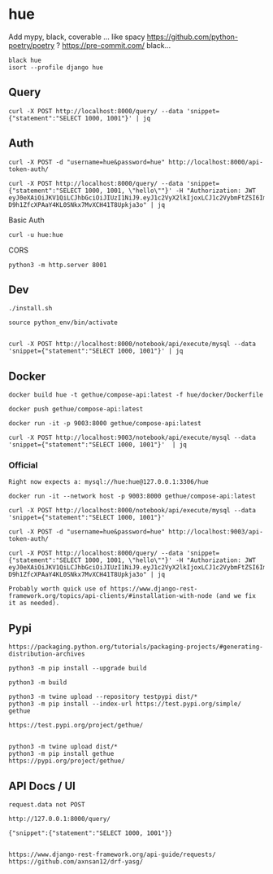 # hue

Add mypy, black, coverable ... like spacy
https://github.com/python-poetry/poetry ?
https://pre-commit.com/ black...

    black hue
    isort --profile django hue

## Query

    curl -X POST http://localhost:8000/query/ --data 'snippet={"statement":"SELECT 1000, 1001"}' | jq

## Auth

    curl -X POST -d "username=hue&password=hue" http://localhost:8000/api-token-auth/

    curl -X POST http://localhost:8000/query/ --data 'snippet={"statement":"SELECT 1000, 1001, \"hello\""}' -H "Authorization: JWT eyJ0eXAiOiJKV1QiLCJhbGciOiJIUzI1NiJ9.eyJ1c2VyX2lkIjoxLCJ1c2VybmFtZSI6Imh1ZSIsImV4cCI6MTYxMjk3MTc0MywiZW1haWwiOiJodWVAZ2V0aHVlLmNvbSIsIm9yaWdfaWF0IjoxNjEyODg1MzQzfQ._HViX-D9h1ZfcXPAaY4KL0SNkx7MvXCH41T8Upkja3o" | jq

Basic Auth

    curl -u hue:hue

CORS

    python3 -m http.server 8001

## Dev

    ./install.sh

    source python_env/bin/activate


    curl -X POST http://localhost:8000/notebook/api/execute/mysql --data 'snippet={"statement":"SELECT 1000, 1001"}' | jq


## Docker

    docker build hue -t gethue/compose-api:latest -f hue/docker/Dockerfile

    docker push gethue/compose-api:latest

    docker run -it -p 9003:8000 gethue/compose-api:latest

    curl -X POST http://localhost:9003/notebook/api/execute/mysql --data 'snippet={"statement":"SELECT 1000, 1001"}'  | jq

### Official

    Right now expects a: mysql://hue:hue@127.0.0.1:3306/hue

    docker run -it --network host -p 9003:8000 gethue/compose-api:latest

    curl -X POST http://localhost:8000/notebook/api/execute/mysql --data 'snippet={"statement":"SELECT 1000, 1001"}'

    curl -X POST -d "username=hue&password=hue" http://localhost:9003/api-token-auth/

    curl -X POST http://localhost:8000/query/ --data 'snippet={"statement":"SELECT 1000, 1001, \"hello\""}' -H "Authorization: JWT eyJ0eXAiOiJKV1QiLCJhbGciOiJIUzI1NiJ9.eyJ1c2VyX2lkIjoxLCJ1c2VybmFtZSI6Imh1ZSIsImV4cCI6MTYxMjk3MTc0MywiZW1haWwiOiJodWVAZ2V0aHVlLmNvbSIsIm9yaWdfaWF0IjoxNjEyODg1MzQzfQ._HViX-D9h1ZfcXPAaY4KL0SNkx7MvXCH41T8Upkja3o" | jq

    Probably worth quick use of https://www.django-rest-framework.org/topics/api-clients/#installation-with-node (and we fix it as needed).

## Pypi

    https://packaging.python.org/tutorials/packaging-projects/#generating-distribution-archives

    python3 -m pip install --upgrade build

    python3 -m build

    python3 -m twine upload --repository testpypi dist/*
    python3 -m pip install --index-url https://test.pypi.org/simple/ gethue

    https://test.pypi.org/project/gethue/


    python3 -m twine upload dist/*
    python3 -m pip install gethue
    https://pypi.org/project/gethue/


## API Docs / UI

    request.data not POST

    http://127.0.0.1:8000/query/

    {"snippet":{"statement":"SELECT 1000, 1001"}}


    https://www.django-rest-framework.org/api-guide/requests/
    https://github.com/axnsan12/drf-yasg/
